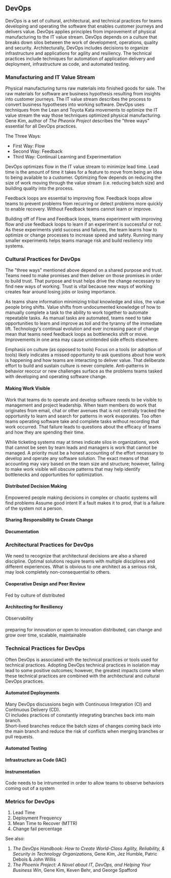 ## DevOps

DevOps is a set of cultural, architectural, and technical practices for teams developing and operating the software that enables customer journeys and delivers value.
DevOps applies principles from improvement of physical manufacturing to the IT value stream.
DevOps depends on a culture that breaks down silos between the work of development, operations, quality and security.
Architecturally, DevOps includes decisions to organize infrastructure and applications for agility and resiliency.
The technical practices include techniques for automation of application delivery and deployment, infrastructure as code, and automated testing.

### Manufacturing and IT Value Stream

Physical manufacturing turns raw materials into finished goods for sale.
The raw materials for software are business hypothesis resulting from insights into customer journeys.
The IT value stream describes the process to convert business hypotheses into working software.
DevOps uses techniques from the Lean and Toyota Kata movements to optimize the IT value stream the way those techniques optimized physical manufacturing.
Gene Kim, author of *The Pheonix Project* describes the "three ways" essential for all DevOps practices.

The Three Ways:

* First Way: Flow
* Second Way: Feedback
* Third Way: Continual Learning and Experimentation

DevOps optimizes flow in the IT value stream to minimize lead time.
Lead time is the amount of time it takes for a feature to move from being an idea to being available to a customer.
Optimizing flow depends on reducing the size of work moving through the value stream (i.e. reducing batch size) and building quality into the process.

Feedback loops are essential to improving flow. 
Feedback loops allow teams to prevent problems from recurring or detect problems more quickly to enable recovery.
Without Feedback teams cannot learn or improve.

Building off of Flow and Feedback loops, teams experiment with improving flow and use feedback loops to learn if an experiment is successful or not.
As these experiments yield success and failures, the team learns how to optimize or change processes to increase speed and safety.
Running many smaller experiments helps teams manage risk and build resiliency into systems.

### Cultural Practices for DevOps

The "three ways" mentioned above depend on a shared purpose and trust.
Teams need to make promises and then deliver on those promises in order to build trust.
That purpose and trust helps drive the change necessary to find new ways of working.
Trust is vital because new ways of working creates fear around losing jobs or losing importance.

As teams share information minimizing tribal knowledge and silos, the value people bring shifts.
Value shifts from undocumented knowledge of how to manually complete a task to the ability to work together to automate repeatable tasks.
As manual tasks are automated, teams need to take opportunities to learn and improve as toil and the tyranny of the immediate lift.
Technology's continual evolution and ever increasing pace of change mean that teams need feedback loops as bottlenecks shift or move.
Improvements in one area may cause unintended side effects elsewhere.

Emphasis on culture (as opposed to tools)
Focus on a tools (or adoption of tools) likely indicates a missed opportunity to ask questions about how work is happening and how teams are interacting to deliver value.
That deliberate effort to build and sustain culture is never complete.
Anti-patterns in behavior reoccur or new challenges surface as the problems teams tasked with developing and operating software change.

#### Making Work Visible

Work that teams do to operate and develop software needs to be visible to management and project leadership.
When team members do work that originates from email, chat or other avenues that is not centrally tracked the opportunity to learn and search for patterns in work evaporates.
Too often teams operating software take and complete tasks without recording that work occurred.
That failure leads to questions about the efficacy of teams and how they are spending their time.

While ticketing systems may at times indicate silos in organizations, work that cannot be seen by team leads and managers is work that cannot be managed.
A priority must be a honest accounting of the effort necessary to develop and operate any software solution.
The exact means of that accounting may vary based on the team size and structure; however, failing to make work visible will obscure patterns that may help identify bottlenecks and opportunities for optimization.

#### Distributed Decision Making

Empowered people making decisions in complex or chaotic systems will find problems
Assume good intent
If a fault makes it to prod, that is a failure of the system not a person.

#### Sharing Responsibility to Create Change

#### Documentation


### Architectural Practices for DevOps

We need to recognize that architectural decisions are also a shared discipline.
Optimal solutions require teams with multiple disciplines and different experiences.
What is obvious to one architect as a serious risk, may look completely non-consequential to others.

#### Cooperative Design and Peer Review
Fed by culture of distributed 

#### Architecting for Resiliency 
Observability

#### 
preparing for innovation or open to innovation
distributed, can change and grow over time, scalable, maintainable

### Technical Practices for DevOps

Often DevOps is associated with the technical practices or tools used for technical practices. 
Adopting DevOps technical practices in isolation may lead to some positive outcomes; however, the greatest impacts come when these technical practices are combined with the architectural and cultural DevOps practices.

#### Automated Deployments

Many DevOps discussions begin with Continuous Integration (CI) and Continuous Delivery (CD).  
CI includes practices of constantly integrating branches back into main branch.  
Short-lived branches reduce the batch sizes of changes coming back into the main branch and reduce the risk of conflicts when merging branches or pull requests. 

#### Automated Testing

#### Infrastructure as Code (IAC)


#### Instrumentation
Code needs to be intrumented in order to allow teams to observe behaviors coming out of a system

### Metrics for DevOps

1. Lead Time
1. Deployment Frequency
1. Mean Time to Recover (MTTR)
1. Change fail percentage



See also:

1. *The DevOps Handbook: How to Create World-Class Agility, Reliability, & Security in Technology Organizations*, Gene Kim, Jez Humble, Patric Debois & John Willis
1. *The Phoenix Project: A Novel about IT, DevOps, and Helping Your Business Win*, Gene Kim, Keven Behr, and George Spafford 